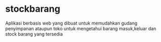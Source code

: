 # stockbarang 
Aplikasi berbasis web yang dibuat untuk memudahkan gudang penyimpanan ataupun toko untuk mengetahui barang masuk,keluar dan stock barang yang tersedia
